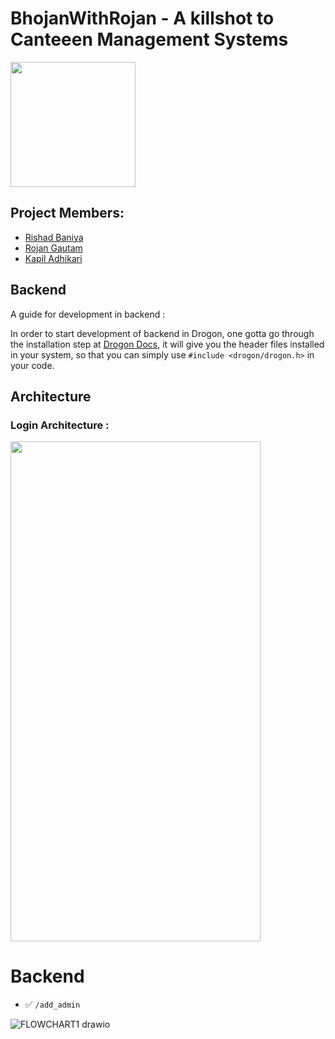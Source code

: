 # BhojanWithRojan - A killshot to Canteeen Management Systems

<img src="https://user-images.githubusercontent.com/54678051/196235289-0b9ac354-d8bc-4f54-9101-2a789817359c.png" width="200" height="200">

## Project Members:
- [Rishad Baniya](https://github.com/rishadbaniya)
- [Rojan Gautam](https://github.com/this-iskamal)
- [Kapil Adhikari](https://github.com/adhikarikapil)


## Backend

A guide for development in backend :

In order to start development of backend in Drogon, one gotta go through the installation step at [Drogon Docs](https://drogon.docsforge.com/), it will give you the header files installed in your system, so that
you can simply use `#include <drogon/drogon.h>` in your code.


## Architecture 

### Login Architecture : 


<img src="https://user-images.githubusercontent.com/54678051/196230120-035385c2-dfc8-4394-ad1f-327df8639741.png" width="400" height="800">


# Backend

- ✅ `/add_admin`

![FLOWCHART1 drawio](https://user-images.githubusercontent.com/68816613/200307626-6ad28846-304f-433f-bed6-dd43f61c0fb7.png)

